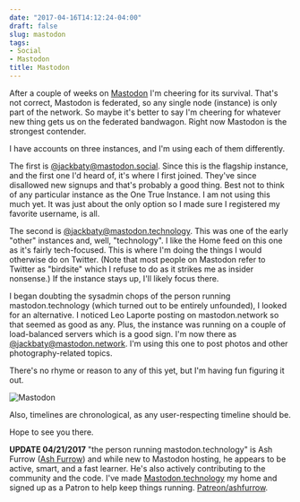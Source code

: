 ```yaml
---
date: "2017-04-16T14:12:24-04:00"
draft: false
slug: mastodon
tags:
- Social
- Mastodon
title: Mastodon
---
```


After a couple of weeks on [Mastodon](https://github.com/tootsuite/mastodon) I'm cheering
for its survival. That's not correct, Mastodon is federated, so any single node (instance)
is only part of the network. So maybe it's better to say I'm cheering for whatever new thing
gets us on the federated bandwagon. Right now Mastodon is the strongest contender.

I have accounts on three instances, and I'm using each of them differently.

The first is [@jackbaty@mastodon.social](https://mastodon.social/@jackbaty). Since this is 
the flagship instance, and the first one I'd heard of, it's where I first joined.
They've since disallowed new signups and that's probably a good thing. Best not to think
of any particular instance as the One True Instance. I am not using this much yet. It
was just about the only option so I made sure I registered my favorite username, is all.

The second is [@jackbaty@mastodon.technology](https://mastodon.technology/@jackbaty). 
This was one of the early "other" instances and, well, "technology". I like the Home feed 
on this one as it's fairly tech-focused. This is where I'm doing the things I would otherwise
do on Twitter. (Note that most people on Mastodon refer to Twitter as "birdsite" which
I refuse to do as it strikes me as insider nonsense.) If the instance stays up, I'll likely
focus there.

I began doubting the sysadmin chops of the person running mastodon.technology
(which turned out to be entirely unfounded), I looked for an alternative. I
noticed Leo Laporte posting on mastodon.network so that seemed as good as any.
Plus, the instance was running on a couple of load-balanced servers which is a
good sign. I'm now there
as [@jackbaty@mastodon.network](https://mastodon.network/@jackbaty). I'm using
this one to post photos and other photography-related topics.

There's no rhyme or reason to any of this yet, but I'm having fun figuring it out.

![Mastodon](/img/2017/mastodon-features.jpg)

Also, timelines are chronological, as any user-respecting timeline should be.

Hope to see you there.

**UPDATE 04/21/2017** "the person running mastodon.technology" is Ash Furrow
([Ash Furrow](https://ashfurrow.com/)) and while new to Mastodon hosting, he
appears to be active, smart, and a fast learner. He's also actively contributing
to the community and the code. I've
made [Mastodon.technology](https://mastodon.technology) my home and signed up as
a Patron to help keep things running. [Patreon/ashfurrow](https://www.patreon.com/ashfurrow).


